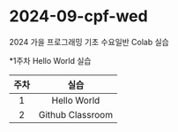 # 2024-09-cpf-wed
2024 가을 프로그래밍 기초 수요일반 Colab 실습

*1주차 Hello World 실습

| 주차 | 실습 |
|:-----:|:------:|
| 1  | Hello World |
| 2 | Github Classroom |
